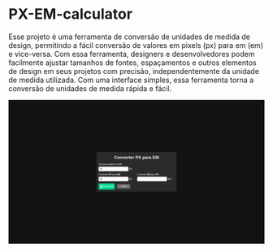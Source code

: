 # PX-EM-calculator

Esse projeto é uma ferramenta de conversão de unidades de medida de design, permitindo a fácil conversão de valores em pixels (px) para em (em) e vice-versa. Com essa ferramenta, designers e desenvolvedores podem facilmente ajustar tamanhos de fontes, espaçamentos e outros elementos de design em seus projetos com precisão, independentemente da unidade de medida utilizada. Com uma interface simples, essa ferramenta torna a conversão de unidades de medida rápida e fácil.

![Imagem do projeto](/assets/img/project.png)

